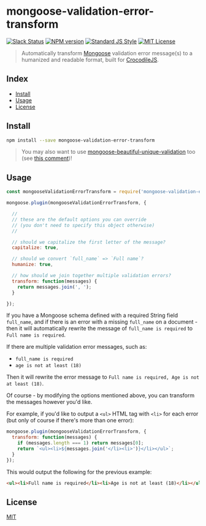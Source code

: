 
# mongoose-validation-error-transform

[![Slack Status][slack-image]][slack-url]
[![NPM version][npm-image]][npm-url]
[![Standard JS Style][standard-image]][standard-url]
[![MIT License][license-image]][license-url]

> Automatically transform [Mongoose][mongoose] validation error message(s) to a humanized and readable format, built for [CrocodileJS][crocodile-url].


## Index

* [Install](#install)
* [Usage](#usage)
* [License](#license)


## Install

```bash
npm install --save mongoose-validation-error-transform
```

> You may also want to use [mongoose-beautiful-unique-validation][mongoose-beautiful-unique-validation] too (see [this comment][comment])!


## Usage

```js
const mongooseValidationErrorTransform = require('mongoose-validation-error-transform');

mongoose.plugin(mongooseValidationErrorTransform, {

  //
  // these are the default options you can override
  // (you don't need to specify this object otherwise)
  //

  // should we capitalize the first letter of the message?
  capitalize: true,

  // should we convert `full_name` => `Full name`?
  humanize: true,

  // how should we join together multiple validation errors?
  transform: function(messages) {
    return messages.join(', ');
  }

});
```

If you have a Mongoose schema defined with a required String field `full_name`,
and if there is an error with a missing `full_name` on a document - then it will
automatically rewrite the message of `full_name is required` to
`Full name is required`.

If there are multiple validation error messages, such as:

* `full_name is required`
* `age is not at least (18)`

Then it will rewrite the error message to `Full name is required, Age is not at least (18)`.

Of course - by modifying the options mentioned above, you can transform the messages however you'd like.

For example, if you'd like to output a `<ul>` HTML tag with `<li>` for each error (but only of course if there's more than one error):

```js
mongoose.plugin(mongooseValidationErrorTransform, {
  transform: function(messages) {
    if (messages.length === 1) return messages[0];
    return `<ul><li>${messages.join('</li><li>')}</li></ul>`;
  }
});
```

This would output the following for the previous example:

```html
<ul><li>Full name is required</li><li>Age is not at least (18)</li></ul>
```


## License

[MIT][license-url]


[license-image]: http://img.shields.io/badge/license-MIT-blue.svg
[license-url]: LICENSE
[npm-image]: https://img.shields.io/npm/v/mongoose-validation-error-transform.svg
[npm-url]: https://npmjs.org/package/mongoose-validation-error-transform
[crocodile-url]: https://crocodilejs.com
[standard-image]: https://img.shields.io/badge/code%20style-standard%2Bes7-brightgreen.svg
[standard-url]: https://github.com/crocodilejs/eslint-config-crocodile
[slack-image]: http://slack.crocodilejs.com/badge.svg
[slack-url]: http://slack.crocodilejs.com
[mongoose]: https://github.com/Automattic/mongoose
[comment]: https://github.com/Automattic/mongoose/issues/2284#issuecomment-320810641
[mongoose-beautiful-unique-validation]: https://github.com/matteodelabre/mongoose-beautiful-unique-validation
